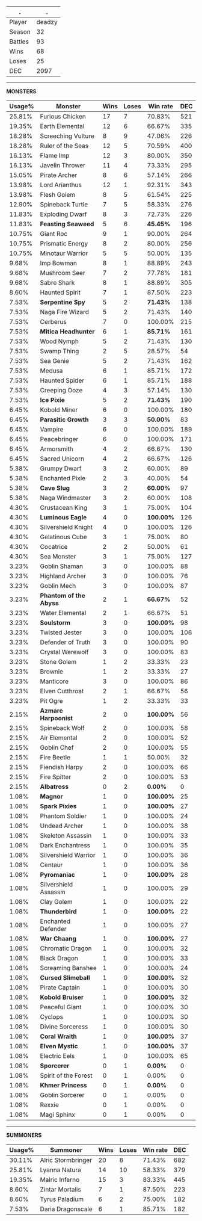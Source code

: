 .|.
|-|-
Player|deadzy
Season|32
Battles|93
Wins|68
Loses|25
DEC|2097

---
**MONSTERS**

Usage%|Monster|Wins|Loses|Win rate|DEC|
-|-|-|-|-|-|
25.81%|Furious Chicken|17|7|70.83%|521|
19.35%|Earth Elemental|12|6|66.67%|335|
18.28%|Screeching Vulture|8|9|47.06%|226|
18.28%|Ruler of the Seas|12|5|70.59%|400|
16.13%|Flame Imp|12|3|80.00%|350|
16.13%|Javelin Thrower|11|4|73.33%|295|
15.05%|Pirate Archer|8|6|57.14%|266|
13.98%|Lord Arianthus|12|1|92.31%|343|
13.98%|Flesh Golem|8|5|61.54%|225|
12.90%|Spineback Turtle|7|5|58.33%|276|
11.83%|Exploding Dwarf|8|3|72.73%|226|
11.83%|**Feasting Seaweed**|5|6|**45.45%**|196|
10.75%|Giant Roc|9|1|90.00%|264|
10.75%|Prismatic Energy|8|2|80.00%|256|
10.75%|Minotaur Warrior|5|5|50.00%|135|
9.68%|Imp Bowman|8|1|88.89%|243|
9.68%|Mushroom Seer|7|2|77.78%|181|
9.68%|Sabre Shark|8|1|88.89%|305|
8.60%|Haunted Spirit|7|1|87.50%|223|
7.53%|**Serpentine Spy**|5|2|**71.43%**|138|
7.53%|Naga Fire Wizard|5|2|71.43%|140|
7.53%|Cerberus|7|0|100.00%|215|
7.53%|**Mitica Headhunter**|6|1|**85.71%**|161|
7.53%|Wood Nymph|5|2|71.43%|130|
7.53%|Swamp Thing|2|5|28.57%|54|
7.53%|Sea Genie|5|2|71.43%|162|
7.53%|Medusa|6|1|85.71%|172|
7.53%|Haunted Spider|6|1|85.71%|188|
7.53%|Creeping Ooze|4|3|57.14%|130|
7.53%|**Ice Pixie**|5|2|**71.43%**|190|
6.45%|Kobold Miner|6|0|100.00%|180|
6.45%|**Parasitic Growth**|3|3|**50.00%**|83|
6.45%|Vampire|6|0|100.00%|189|
6.45%|Peacebringer|6|0|100.00%|171|
6.45%|Armorsmith|4|2|66.67%|130|
6.45%|Sacred Unicorn|4|2|66.67%|126|
5.38%|Grumpy Dwarf|3|2|60.00%|89|
5.38%|Enchanted Pixie|2|3|40.00%|54|
5.38%|**Cave Slug**|3|2|**60.00%**|97|
5.38%|Naga Windmaster|3|2|60.00%|108|
4.30%|Crustacean King|3|1|75.00%|104|
4.30%|**Luminous Eagle**|4|0|**100.00%**|126|
4.30%|Silvershield Knight|4|0|100.00%|126|
4.30%|Gelatinous Cube|3|1|75.00%|80|
4.30%|Cocatrice|2|2|50.00%|61|
4.30%|Sea Monster|3|1|75.00%|127|
3.23%|Goblin Shaman|3|0|100.00%|88|
3.23%|Highland Archer|3|0|100.00%|76|
3.23%|Goblin Mech|3|0|100.00%|87|
3.23%|**Phantom of the Abyss**|2|1|**66.67%**|52|
3.23%|Water Elemental|2|1|66.67%|51|
3.23%|**Soulstorm**|3|0|**100.00%**|98|
3.23%|Twisted Jester|3|0|100.00%|106|
3.23%|Defender of Truth|3|0|100.00%|90|
3.23%|Crystal Werewolf|3|0|100.00%|83|
3.23%|Stone Golem|1|2|33.33%|23|
3.23%|Brownie|1|2|33.33%|27|
3.23%|Manticore|3|0|100.00%|86|
3.23%|Elven Cutthroat|2|1|66.67%|56|
3.23%|Pit Ogre|1|2|33.33%|33|
2.15%|**Azmare Harpoonist**|2|0|**100.00%**|56|
2.15%|Spineback Wolf|2|0|100.00%|58|
2.15%|Air Elemental|2|0|100.00%|52|
2.15%|Goblin Chef|2|0|100.00%|55|
2.15%|Fire Beetle|1|1|50.00%|32|
2.15%|Fiendish Harpy|2|0|100.00%|66|
2.15%|Fire Spitter|2|0|100.00%|53|
2.15%|**Albatross**|0|2|**0.00%**|0|
1.08%|**Magnor**|1|0|**100.00%**|25|
1.08%|**Spark Pixies**|1|0|**100.00%**|27|
1.08%|Phantom Soldier|1|0|100.00%|24|
1.08%|Undead Archer|1|0|100.00%|38|
1.08%|Skeleton Assassin|1|0|100.00%|33|
1.08%|Dark Enchantress|1|0|100.00%|35|
1.08%|Silvershield Warrior|1|0|100.00%|36|
1.08%|Centaur|1|0|100.00%|36|
1.08%|**Pyromaniac**|1|0|**100.00%**|28|
1.08%|Silvershield Assassin|1|0|100.00%|29|
1.08%|Clay Golem|1|0|100.00%|22|
1.08%|**Thunderbird**|1|0|**100.00%**|22|
1.08%|Enchanted Defender|1|0|100.00%|27|
1.08%|**War Chaang**|1|0|**100.00%**|27|
1.08%|Chromatic Dragon|1|0|100.00%|32|
1.08%|Black Dragon|1|0|100.00%|33|
1.08%|Screaming Banshee|1|0|100.00%|24|
1.08%|**Cursed Slimeball**|1|0|**100.00%**|32|
1.08%|Pirate Captain|1|0|100.00%|30|
1.08%|**Kobold Bruiser**|1|0|**100.00%**|32|
1.08%|Peaceful Giant|1|0|100.00%|30|
1.08%|Cyclops|1|0|100.00%|30|
1.08%|Divine Sorceress|1|0|100.00%|30|
1.08%|**Coral Wraith**|1|0|**100.00%**|37|
1.08%|**Elven Mystic**|1|0|**100.00%**|37|
1.08%|Electric Eels|1|0|100.00%|65|
1.08%|**Sporcerer**|0|1|**0.00%**|0|
1.08%|Spirit of the Forest|0|1|0.00%|0|
1.08%|**Khmer Princess**|0|1|**0.00%**|0|
1.08%|Goblin Sorcerer|0|1|0.00%|0|
1.08%|Rexxie|0|1|0.00%|0|
1.08%|Magi Sphinx|0|1|0.00%|0|

---
**SUMMONERS**

Usage%|Summoner|Wins|Loses|Win rate|DEC|
-|-|-|-|-|-|
30.11%|Alric Stormbringer|20|8|71.43%|682|
25.81%|Lyanna Natura|14|10|58.33%|379|
19.35%|Malric Inferno|15|3|83.33%|445|
8.60%|Zintar Mortalis|7|1|87.50%|223|
8.60%|Tyrus Paladium|6|2|75.00%|182|
7.53%|Daria Dragonscale|6|1|85.71%|182|
